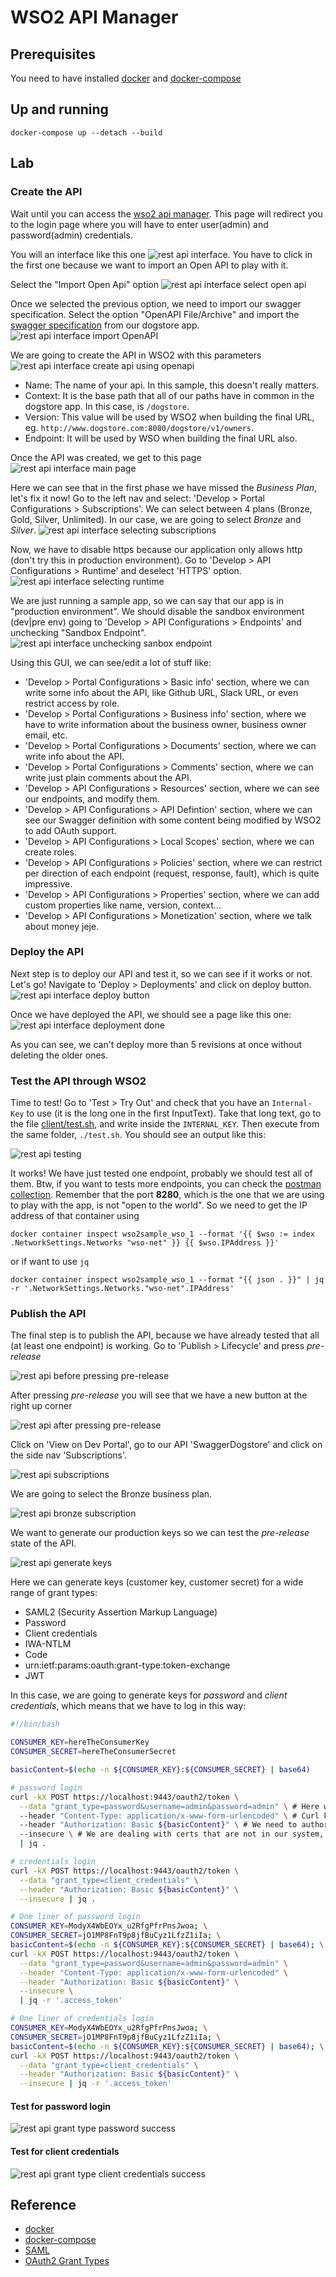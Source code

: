 # WSO2 API Manager

## Prerequisites

You need to have installed [docker](https://docs.docker.com/engine/install/ubuntu/) and [docker-compose](https://docs.docker.com/engine/install/ubuntu/)

## Up and running

`docker-compose up --detach --build`

## Lab

### Create the API

Wait until you can access the [wso2 api manager](https://localhost:9443/publisher/apis). This page will redirect you to
the login page where you will have to enter user(admin) and password(admin) credentials.

You will an interface like this one ![rest api interface](./assets/rest_api.png). You have to click in the first one because we want to import an Open API to play with it.

Select the "Import Open Api" option ![rest api interface select open api](./assets/rest_api_select_open_api.png)

Once we selected the previous option, we need to import our swagger specification. Select the option "OpenAPI File/Archive" and import the [swagger specification](./go-dogstore/swagger.yml) from our dogstore app. ![rest api interface import OpenAPI](./assets/rest_api_import_openapi.png)

We are going to create the API in WSO2 with this parameters ![rest api interface create api using openapi](./assets/rest_api_create_api_using_openapi.png)

- Name: The name of your api. In this sample, this doesn't really matters.
- Context: It is the base path that all of our paths have in common in the dogstore app. In this case, is `/dogstore`.
- Version: This value will be used by WSO2 when building the final URL, eg. `http://www.dogstore.com:8080/dogstore/v1/owners`.
- Endpoint: It will be used by WSO when building the final URL also.

Once the API was created, we get to this page ![rest api interface main page](./assets/rest_api_main_page.png)

Here we can see that in the first phase we have missed the *Business Plan*, let's fix it now! Go to the left nav and select: 'Develop > Portal Configurations > Subscriptions'. We can select between 4 plans (Bronze, Gold, Silver, Unlimited). In our case, we are going to select *Bronze* and *Silver*.
![rest api interface selecting subscriptions](./assets/rest_api_selecting_subcriptions.png)

Now, we have to disable https because our application only allows http (don't try this in production environment). Go to 'Develop > API Configurations > Runtime' and deselect 'HTTPS' option. ![rest api interface selecting runtime](./assets/rest_api_selecting_runtime.png)

We are just running a sample app, so we can say that our app is in "production environment". We should disable the sandbox environment (dev|pre env) going to 'Develop > API Configurations > Endpoints' and unchecking "Sandbox Endpoint". ![rest api interface unchecking sanbox endpoint](./assets/rest_api_uncheck_sandbox_endpoint.png)

Using this GUI, we can see/edit a lot of stuff like:

- 'Develop > Portal Configurations > Basic info' section, where we can write some info about the API, like Github URL, Slack URL, or even restrict access by role.
- 'Develop > Portal Configurations > Business info' section, where we have to write information about the business owner, business owner email, etc.
- 'Develop > Portal Configurations > Documents' section, where we can write info about the API.
- 'Develop > Portal Configurations > Comments' section, where we can write just plain comments about the API.
- 'Develop > API Configurations > Resources' section, where we can see our endpoints, and modify them.
- 'Develop > API Configurations > API Defintion' section, where we can see our Swagger definition with some content being modified by WSO2 to add OAuth support.
- 'Develop > API Configurations > Local Scopes' section, where we can create roles.
- 'Develop > API Configurations > Policies' section, where we can restrict per direction of each endpoint (request, response, fault), which is quite impressive.
- 'Develop > API Configurations > Properties' section, where we can add custom properties like name, version, context...
- 'Develop > API Configurations > Monetization' section, where we talk about money jeje.

### Deploy the API

Next step is to deploy our API and test it, so we can see if it works or not. Let's go! Navigate to 'Deploy > Deployments' and click on deploy button.
![rest api interface deploy button](./assets/rest_api_deploy_button.png)

Once we have deployed the API, we should see a page like this one: ![rest api interface deployment done](./assets/rest_api_deployment_done.png)

As you can see, we can't deploy more than 5 revisions at once without deleting the older ones.

### Test the API through WSO2

Time to test! Go to 'Test > Try Out' and check that you have an `Internal-Key` to use (it is the long one in the first InputText). Take that long text, go to the file [client/test.sh](./client/test.sh), and write inside the `INTERNAL_KEY`. Then execute from the same folder, `./test.sh`. You should see an output like this:

![rest api testing](./assets/rest_api_testing.png)

It works! We have just tested one endpoint, probably we should test all of them. Btw, if you want to tests more endpoints, you can check the [postman collection](./go-dogstore/dogstore.postman_collection.json). Remember that the port **8280**, which is the one that we are using to play with the app, is not "open to the world". So we need to get the IP address of that container using

`docker container inspect wso2sample_wso_1 --format '{{ $wso := index .NetworkSettings.Networks "wso-net" }} {{ $wso.IPAddress }}'`

or if want to use `jq`

`docker container inspect wso2sample_wso_1 --format "{{ json . }}" | jq -r '.NetworkSettings.Networks."wso-net".IPAddress'`

### Publish the API

The final step is to publish the API, because we have already tested that all (at least one endpoint) is working. Go to 'Publish > Lifecycle' and press *pre-release*

![rest api before pressing pre-release](./assets/rest_api_before_pressing_pre_release.png)

After pressing *pre-release* you will see that we have a new button at the right up corner

![rest api after pressing pre-release](./assets/rest_api_after_pressing_pre_release.png)

Click on 'View on Dev Portal', go to our API 'SwaggerDogstore' and click on the side nav 'Subscriptions'.

![rest api subscriptions](./assets/rest_api_subscriptions.png)

We are going to select the Bronze business plan.

![rest api bronze subscription](./assets/rest_api_subscription_bronze.png)

We want to generate our production keys so we can test the *pre-release* state of the API.

![rest api generate keys](./assets/rest_api_generate_keys.png)

Here we can generate keys (customer key, customer secret) for a wide range of grant types:

- SAML2 (Security Assertion Markup Language)
- Password
- Client credentials
- IWA-NTLM
- Code
- urn:ietf:params:oauth:grant-type:token-exchange
- JWT

In this case, we are going to generate keys for *password* and *client credentials*, which means that we have to log in this way:

```sh
#!/bin/bash

CONSUMER_KEY=hereTheConsumerKey
CONSUMER_SECRET=hereTheConsumerSecret

basicContent=$(echo -n ${CONSUMER_KEY}:${CONSUMER_SECRET} | base64)

# password login
curl -kX POST https://localhost:9443/oauth2/token \
  --data "grant_type=password&username=admin&password=admin" \ # Here we specify the grant_type and values as needed
  --header "Content-Type: application/x-www-form-urlencoded" \ # Curl knows that he needs to use this header, but it is written for clarity
  --header "Authorization: Basic ${basicContent}" \ # We need to authorize to WSO2
  --insecure \ # We are dealing with certs that are not in our system, so we need to "trust"
  | jq .

# credentials login
curl -kX POST https://localhost:9443/oauth2/token \
  --data "grant_type=client_credentials" \
  --header "Authorization: Basic ${basicContent}" \
  --insecure | jq .

# One liner of password login
CONSUMER_KEY=ModyX4WbEOYx_u2RfgPfrPnsJwoa; \
CONSUMER_SECRET=jO1MP8FnT9p8jfBuCyz1LfzZ1iIa; \
basicContent=$(echo -n ${CONSUMER_KEY}:${CONSUMER_SECRET} | base64); \
curl -kX POST https://localhost:9443/oauth2/token \
  --data "grant_type=password&username=admin&password=admin" \
  --header "Content-Type: application/x-www-form-urlencoded" \
  --header "Authorization: Basic ${basicContent}" \
  --insecure \
  | jq -r '.access_token'

# One liner of credentials login
CONSUMER_KEY=ModyX4WbEOYx_u2RfgPfrPnsJwoa; \
CONSUMER_SECRET=jO1MP8FnT9p8jfBuCyz1LfzZ1iIa; \
basicContent=$(echo -n ${CONSUMER_KEY}:${CONSUMER_SECRET} | base64); \
curl -kX POST https://localhost:9443/oauth2/token \
  --data "grant_type=client_credentials" \
  --header "Authorization: Basic ${basicContent}" \
  --insecure | jq -r '.access_token'
```

#### Test for password login

![rest api grant type password success](./assets/rest_api_grant_type_password_success.png)

#### Test for client credentials

![rest api grant type client credentials success](./assets/rest_api_grant_type_client_credentials_success.png)

## Reference

- [docker](https://docs.docker.com/engine/install/ubuntu/)
- [docker-compose](https://docs.docker.com/engine/install/ubuntu/)
- [SAML](https://auth0.com/blog/how-saml-authentication-works/)
- [OAuth2 Grant Types](https://apim.docs.wso2.com/en/latest/design/api-security/oauth2/grant-types/overview/)

